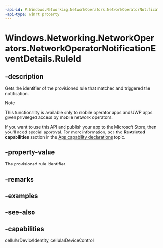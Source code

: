 ```yaml
---
-api-id: P:Windows.Networking.NetworkOperators.NetworkOperatorNotificationEventDetails.RuleId
-api-type: winrt property
---
```


<!-- Property syntax
public string RuleId { get; }
-->

# Windows.Networking.NetworkOperators.NetworkOperatorNotificationEventDetails.RuleId

## -description
Gets the identifier of the provisioned rule that matched and triggered the notification.

> [!NOTE]
> This functionality is available only to mobile operator apps and UWP apps given privileged access by mobile network operators.
> 
> If you want to use this API and publish your app to the Microsoft Store, then you'll need special approval. For more information, see the **Restricted capabilities** section in the [App capability declarations](/windows/uwp/packaging/app-capability-declarations#restricted-capabilities) topic. 

## -property-value
The provisioned rule identifier.

## -remarks

## -examples

## -see-also

## -capabilities
cellularDeviceIdentity, cellularDeviceControl

